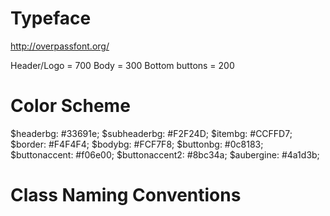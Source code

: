 # Typeface
http://overpassfont.org/

Header/Logo = 700
Body = 300
Bottom buttons = 200



# Color Scheme

$headerbg: #33691e;
$subheaderbg: #F2F24D;
$itembg: #CCFFD7;
$border: #F4F4F4;
$bodybg: #FCF7F8;
$buttonbg: #0c8183;
$buttonaccent: #f06e00;
$buttonaccent2: #8bc34a;
$aubergine: #4a1d3b;


# Class Naming Conventions


